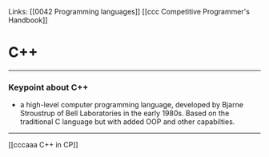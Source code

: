 Links:  [[0042 Programming languages]]
[[ccc Competitive Programmer's Handbook]]
# C++

---
### Keypoint about C++

-	a high-level computer programming language, developed by Bjarne Stroustrup of Bell Laboratories in the early 1980s.  Based on the traditional C language but with added OOP and other capabilties.

---
[[cccaaa C++ in CP]]